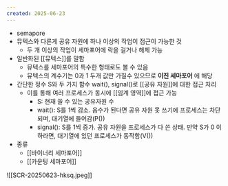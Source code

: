 ```yaml
---
created: 2025-06-23
---
```

- semapore
- 뮤텍스와 다른게 공유 자원에 하나 이상의 작업이 접근이 가능한 것
	- 두 개 이상의 작업이 세마포어에 락을 걸거나 해제 가능
- 일반화된 [[뮤텍스]]를 말함
	- 뮤텍스를 세마포어의 특수한 형태로도 볼 수 있음
	- 뮤텍스의 계수기는 0과 1 두개 값만 가질수 있으므로 **이진 세마포어** 에 해당
- 간단한 정수 S와 두 가지 함수 wait(), signal()로 [[공유 자원]]에 대한 접근 처리
	- 이를 통해 여러 프로세스가 동시에 [[임계 영역]]에 접근 가능
		- S: 현재 쓸 수 있는 공유자원 수
		- wait(): S를 1씩 감소. 음수가 된다면 공유 자원 못 쓰기에 프로세스는 차단되며, 대기열에 들어감(P())
		- signal(): S를 1씩 증가. 공유 자원을 프로세스가 다 쓴 상태. 만약 S가 0 이하라면, 대기열에 있던 프로세스가 동작함(V())
- 종류
	- [[바이너리 세마포어]]
	- [[카운팅 세마포어]]

![[SCR-20250623-hksq.jpeg]]